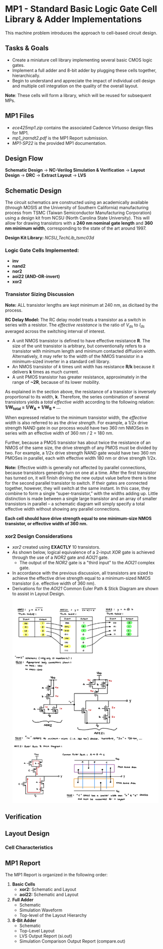 # MP1 - Standard Basic Logic Gate Cell Library & Adder Implementations

This machine problem introduces the approach to cell-based circuit design. 

## Tasks & Goals 
* Create a miniature cell library implementing several basic CMOS logic gates. 
* Implement a full adder and 8-bit adder by plugging these cells together, hierarchically. 
* Begin to understand and appreciate the impact of individual cell design and multiple cell integration on the quality of the overall layout. 

**Note**: These cells will form a library, which will be reused for subsequent MPs. 

## MP1 Files
* *ece425mp1.zip* contains the associated Cadence Virtuoso design files for MP1.
* *mp1_jrarndt2.pdf* is the MP1 Report submission.
* *MP1-SP22* is the provided MP1 documentation. 

## Design Flow 
**Schematic Design** -> **NC-Verilog Simulation & Verification** -> **Layout Design** -> **DRC** -> **Extract Layout** -> **LVS**

## Schematic Design
The circuit schematics are constructed using an academically available (through MOSIS at the University of Southern California) manufacturing process from TSMC (Taiwan Semiconductor Manufacturing Corporation) using a design kit from NCSU (North Carolina State University). This will allow for drawing transistors with a **240 nm nominal gate length** and **360 nm minimum width**, corresponding to the state of the art around 1997.

**Design Kit Library:** *NCSU_TechLib_tsmc03d*

### Logic Gate Cells Implemented:
* **inv**
* **nand2**
* **nor2**
* **aoi22 (AND-OR-invert)**
* **xor2**

### Transistor Sizing Discussion
**Note:** ALL transistor lengths are kept minimum at 240 nm, as dicitaed by the process. 

**RC Delay Model:** The RC delay model treats a transistor as a switch in series with a resistor. The *effective resistance* is the ratio of *V<sub>ds</sub>* to *I<sub>ds</sub>* averaged across the switching interval of interest.
* A unit NMOS transistor is defined to have effective resistance **R**. The size of the unit transistor is arbitrary, but conventionally refers to a transistor with minimum length and minimum contacted diffusion width. Alternatively, it may refer to the width of the NMOS transistor in a minimum-sized inverter in a standard cell library.
* An NMOS transistor of *k* times unit width has resistance **R/k** because it delivers **k** times as much current.
* A unit PMOS transistor has greater resistance, approximately in the range of **~2R**, because of its lower mobility.

As explained in the section above, the resistance of a transistor is inversely proportional to its width, **k**. Therefore, the series combination of several transistors yields a *total effective width* according to the following relation: **1/W<sub>total</sub> = 1/W<sub>A</sub> + 1/W<sub>B</sub> + ...**

When expressed relative to the minimum transistor width, the *effective width* is also referred to as the *drive strength*. For example, a 1/2x drive strength NAND gate in our process would have two 360 nm NMOSes in series with an effective width of 360 nm / 2 = 180 nm.

Further, because a PMOS transistor has about twice the resistance of an NMOS of the same size, the drive strength of any PMOS must be divided by two. For example, a 1/2x drive strength NAND gate would have two 360 nm PMOSes in parallel, each with effective width 180 nm or drive strength 1/2x.

**Note:** Effective width is generally not affected by parallel connections, because transistors generally turn on one at a time. After the first transistor has turned on, it will finish driving the new output value before there is time for the second parallel transistor to switch. If their gates are connected together, however, they will switch at the same instant. In this case, they combine to form a single “super-transistor,” with the widths adding up. Little distinction is made between a single large transistor and an array of smaller transistors in parallel – a schematic diagram will simply specify a total effective width without showing any parallel connections.

**Each cell should have drive strength equal to one minimum-size NMOS transistor, or effective width of 360 nm.**

### xor2 Design Considerations
* *xor2* created using **EXACTLY** 10 transistors.
* As shown below, logical equivalence of a 2-input *XOR* gate is achieved through the use of a *NOR2* gate and *AOI21* gate.
    * The output of the *NOR2* gate is a "third input" to the *AOI21* complex gate. 
* In accordance with the previous discussion, all transistors are sized to achieve the effective drive strength equal to a minimum-sized NMOS transistor (i.e. effective width of 360 nm).
* Derivations for the *AOI21* Common Euler Path & Stick Diagram are shown to assist in Layout Design.
![MP1-xor2](https://github.com/jackrarndt/AM2901/blob/main/MP1%20-%20Standard%20Basic%20Logic%20Gate%20Cell%20Library%20%26%20Adder%20Implementations/Additional%20Figures/MP1-xor2.jpg)

## Verification

## Layout Design

### Cell Characteristics







## MP1 Report
The MP1 Report is organized in the following order:
1. **Basic Cells**
    * **xor2:** Schematic and Layout
    * **aoi22:** Schematic and Layout
2. **Full Adder**
    * Schematic
    * Simulation Waveform
    * Top-level of the Layout Hierarchy
3. **8-Bit Adder**
    * Schematic
    * Top-Level Layout
    * LVS Output Report (si.out)
    * Simulation Comparison Output Report (compare.out)



